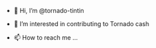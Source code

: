 - 👋 Hi, I’m @tornado-tintin
- 👀 I’m interested in contributing to Tornado cash

- 📫 How to reach me ...
